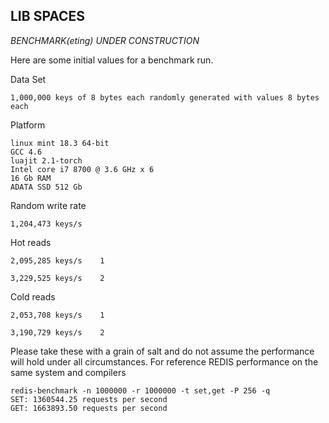 ****LIB SPACES****
--

_BENCHMARK(eting) UNDER CONSTRUCTION_

Here are some initial values for a benchmark run.

Data Set
    
    1,000,000 keys of 8 bytes each randomly generated with values 8 bytes each

Platform

    linux mint 18.3 64-bit
    GCC 4.6
    luajit 2.1-torch
    Intel core i7 8700 @ 3.6 GHz x 6
    16 Gb RAM
    ADATA SSD 512 Gb
    

Random write rate

    1,204,473 keys/s

Hot reads

    2,095,285 keys/s	1

    3,229,525 keys/s	2

Cold reads

    2,053,708 keys/s	1

    3,190,729 keys/s	2

Please take these with a grain of salt and do not assume the performance will hold under
all circumstances. For reference REDIS performance on the same system and compilers 
    
    redis-benchmark -n 1000000 -r 1000000 -t set,get -P 256 -q
    SET: 1360544.25 requests per second
    GET: 1663893.50 requests per second
